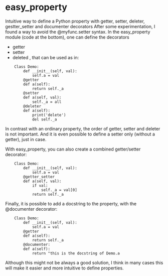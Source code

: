 # easy_property
Intuitive way to define a Python property with getter, setter, deleter, gestter_setter and documenter decorators
After some experimentation, I found a way to avoid the @myfunc.setter syntax.
In the easy_property module (code at the bottom), one can define the decorators

- getter
- setter
- deleted
, that can be used as in:
```
    Class Demo:
        def __init__(self, val):
            self.a = val
        @getter
        def a(self):
            return self._a
        @setter
        def a(self, val):
            self._a = all
        @deleter
        def a(self):
            print('delete')
            del self._a
```
In contrast with an ordinary property, the order of getter, setter and deleter is not important.
And it is even possible to define a setter only (without a getter), just in case.

With easy_property, you can also create a combined getter/setter decorator:
```
    Class Demo:
        def __init__(self, val):
            self.a = val
        @getter_setter
        def a(self, val):
            if val:
                self._a = val[0]
            return self._a
```
Finally, it is possible to add a docstring to the property, with the @documenter decorator:
```
    Class Demo:
        def __init__(self, val):
            self.a = val
        @getter
        def a(self):
            return self._a
        @documenter:
        def a(self):
            return "this is the docstring of Demo.a
```

Although this might not be always a good solution, I think in many cases this will make it easier and more intuitive to
define properties.
